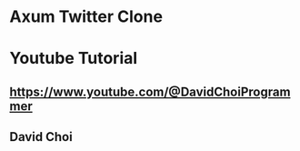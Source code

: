 # Axum Twitter Clone

# Youtube Tutorial

## https://www.youtube.com/@DavidChoiProgrammer

## David Choi
